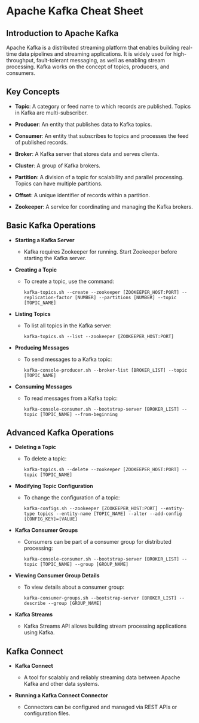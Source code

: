 # Apache Kafka Cheat Sheet

## Introduction to Apache Kafka

Apache Kafka is a distributed streaming platform that enables building real-time data pipelines and streaming applications. It is widely used for high-throughput, fault-tolerant messaging, as well as enabling stream processing. Kafka works on the concept of topics, producers, and consumers.

## Key Concepts

- **Topic**: A category or feed name to which records are published. Topics in Kafka are multi-subscriber.

- **Producer**: An entity that publishes data to Kafka topics.

- **Consumer**: An entity that subscribes to topics and processes the feed of published records.

- **Broker**: A Kafka server that stores data and serves clients.

- **Cluster**: A group of Kafka brokers.

- **Partition**: A division of a topic for scalability and parallel processing. Topics can have multiple partitions.

- **Offset**: A unique identifier of records within a partition.

- **Zookeeper**: A service for coordinating and managing the Kafka brokers.

## Basic Kafka Operations

- **Starting a Kafka Server**
  - Kafka requires Zookeeper for running. Start Zookeeper before starting the Kafka server.

- **Creating a Topic**
  - To create a topic, use the command:
    ```shell
    kafka-topics.sh --create --zookeeper [ZOOKEEPER_HOST:PORT] --replication-factor [NUMBER] --partitions [NUMBER] --topic [TOPIC_NAME]
    ```

- **Listing Topics**
  - To list all topics in the Kafka server:
    ```shell
    kafka-topics.sh --list --zookeeper [ZOOKEEPER_HOST:PORT]
    ```

- **Producing Messages**
  - To send messages to a Kafka topic:
    ```shell
    kafka-console-producer.sh --broker-list [BROKER_LIST] --topic [TOPIC_NAME]
    ```

- **Consuming Messages**
  - To read messages from a Kafka topic:
    ```shell
    kafka-console-consumer.sh --bootstrap-server [BROKER_LIST] --topic [TOPIC_NAME] --from-beginning
    ```

## Advanced Kafka Operations

- **Deleting a Topic**
  - To delete a topic:
    ```shell
    kafka-topics.sh --delete --zookeeper [ZOOKEEPER_HOST:PORT] --topic [TOPIC_NAME]
    ```

- **Modifying Topic Configuration**
  - To change the configuration of a topic:
    ```shell
    kafka-configs.sh --zookeeper [ZOOKEEPER_HOST:PORT] --entity-type topics --entity-name [TOPIC_NAME] --alter --add-config [CONFIG_KEY]=[VALUE]
    ```

- **Kafka Consumer Groups**
  - Consumers can be part of a consumer group for distributed processing:
    ```shell
    kafka-console-consumer.sh --bootstrap-server [BROKER_LIST] --topic [TOPIC_NAME] --group [GROUP_NAME]
    ```

- **Viewing Consumer Group Details**
  - To view details about a consumer group:
    ```shell
    kafka-consumer-groups.sh --bootstrap-server [BROKER_LIST] --describe --group [GROUP_NAME]
    ```

- **Kafka Streams**
  - Kafka Streams API allows building stream processing applications using Kafka.

## Kafka Connect

- **Kafka Connect**
  - A tool for scalably and reliably streaming data between Apache Kafka and other data systems.

- **Running a Kafka Connect Connector**
  - Connectors can be configured and managed via REST APIs or configuration files.
